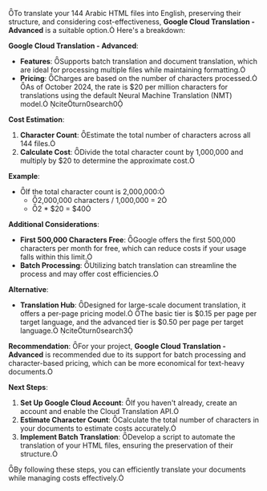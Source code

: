 To translate your 144 Arabic HTML files into English, preserving their structure, and considering cost-effectiveness, **Google Cloud Translation - Advanced** is a suitable option. Here's a breakdown:

**Google Cloud Translation - Advanced**:
- **Features**: Supports batch translation and document translation, which are ideal for processing multiple files while maintaining formatting.
- **Pricing**: Charges are based on the number of characters processed. As of October 2024, the rate is $20 per million characters for translations using the default Neural Machine Translation (NMT) model. citeturn0search0

**Cost Estimation**:
1. **Character Count**: Estimate the total number of characters across all 144 files.
2. **Calculate Cost**: Divide the total character count by 1,000,000 and multiply by $20 to determine the approximate cost.

**Example**:
- If the total character count is 2,000,000:
  - 2,000,000 characters / 1,000,000 = 2
  - 2 * $20 = $40

**Additional Considerations**:
- **First 500,000 Characters Free**: Google offers the first 500,000 characters per month for free, which can reduce costs if your usage falls within this limit.
- **Batch Processing**: Utilizing batch translation can streamline the process and may offer cost efficiencies.

**Alternative**:
- **Translation Hub**: Designed for large-scale document translation, it offers a per-page pricing model. The basic tier is $0.15 per page per target language, and the advanced tier is $0.50 per page per target language. citeturn0search3

**Recommendation**:
For your project, **Google Cloud Translation - Advanced** is recommended due to its support for batch processing and character-based pricing, which can be more economical for text-heavy documents.

**Next Steps**:
1. **Set Up Google Cloud Account**: If you haven't already, create an account and enable the Cloud Translation API.
2. **Estimate Character Count**: Calculate the total number of characters in your documents to estimate costs accurately.
3. **Implement Batch Translation**: Develop a script to automate the translation of your HTML files, ensuring the preservation of their structure.

By following these steps, you can efficiently translate your documents while managing costs effectively. 